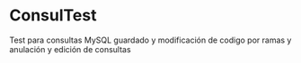 # ConsulTest
Test para consultas MySQL guardado y modificación de codigo por ramas y anulación y edición de consultas 
